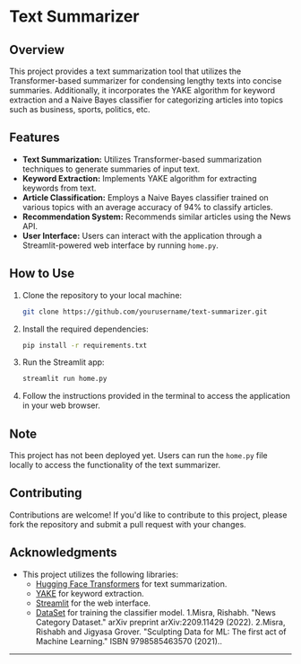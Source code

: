 
# Text Summarizer

## Overview

This project provides a text summarization tool that utilizes the Transformer-based summarizer for condensing lengthy texts into concise summaries. Additionally, it incorporates the YAKE algorithm for keyword extraction and a Naive Bayes classifier for categorizing articles into topics such as business, sports, politics, etc.

## Features

- **Text Summarization:** Utilizes Transformer-based summarization techniques to generate summaries of input text.
- **Keyword Extraction:** Implements YAKE algorithm for extracting keywords from text.
- **Article Classification:** Employs a Naive Bayes classifier trained on various topics with an average accuracy of 94% to classify articles.
- **Recommendation System:** Recommends similar articles using the News API.
- **User Interface:** Users can interact with the application through a Streamlit-powered web interface by running `home.py`.

## How to Use

1. Clone the repository to your local machine:

   ```bash
   git clone https://github.com/yourusername/text-summarizer.git
   ```

2. Install the required dependencies:

   ```bash
   pip install -r requirements.txt
   ```

3. Run the Streamlit app:

   ```bash
   streamlit run home.py
   ```

4. Follow the instructions provided in the terminal to access the application in your web browser.

## Note

This project has not been deployed yet. Users can run the `home.py` file locally to access the functionality of the text summarizer.

## Contributing

Contributions are welcome! If you'd like to contribute to this project, please fork the repository and submit a pull request with your changes.

## Acknowledgments

- This project utilizes the following libraries:
  - [Hugging Face Transformers](https://github.com/huggingface/transformers) for text summarization.
  - [YAKE](https://github.com/LIAAD/yake) for keyword extraction.
  - [Streamlit](https://github.com/streamlit/streamlit) for the web interface.
  - [DataSet](https://www.kaggle.com/datasets/rmisra/news-category-dataset/data) for training the classifier model.
    1.Misra, Rishabh. "News Category Dataset." arXiv preprint arXiv:2209.11429 (2022).
    2.Misra, Rishabh and Jigyasa Grover. "Sculpting Data for ML: The first act of Machine Learning." ISBN 9798585463570 (2021)..

---
